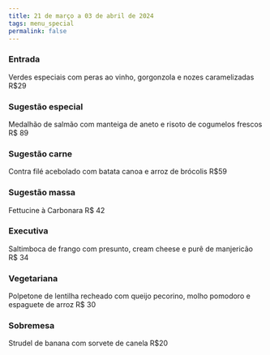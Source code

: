 ```yaml
---
title: 21 de março a 03 de abril de 2024
tags: menu_special
permalink: false
---
```

### E﻿ntrada

Verdes especiais com peras ao vinho, gorgonzola e nozes caramelizadas R$29

### Sugestão especial

Medalhão de salmão com manteiga de aneto e risoto de cogumelos frescos R$ 89

### Sugestão carne

Contra filé acebolado com batata canoa e arroz de brócolis R$59

### Sugestão massa

Fettucine à Carbonara R$ 42

### Executiva

Saltimboca de frango com presunto, cream cheese e purê de manjericão R$ 34

### **Vegetariana**

Polpetone de lentilha recheado com queijo pecorino, molho pomodoro e espaguete de arroz R$ 30

### Sobremesa

S﻿trudel de banana com sorvete de canela R$20